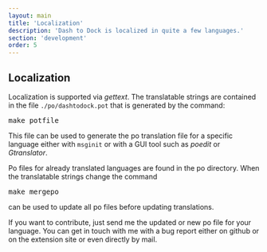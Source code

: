 ```yaml
---
layout: main
title: 'Localization'
description: 'Dash to Dock is localized in quite a few languages.'
section: 'development'
order: 5
---
```


## Localization
Localization is supported via *gettext*. The translatable strings are contained in the file <code>./po/dashtodock.pot</code> that is generated by the command:
<pre>
make potfile
</pre>
This file can be used to generate the po translation file for a specific language either with <code>msginit</code> or with a GUI tool such as *poedit* or *Gtranslator*.

Po files for already translated languages are found in the po directory. When the translatable strings change the command
<pre>
make mergepo
</pre>
can be used to update all po files before updating translations.

If you want to contribute, just send me the updated or new po file for your language. You can get in touch with me with a bug report either on github or on the extension site or even directly by mail.


